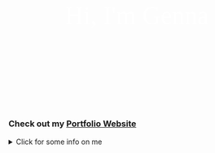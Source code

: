 <div class="intro">Hi, I'm Genna</div>

<h3>Check out my <a href="https://gennakearney.com/">Portfolio Website</a></h3>

<style>
  .intro{
    font-family: 'Long Cang', cursive;
    font-size: 50px;
    background-image: url("https://www.renjeau.com/site/wp-content/uploads/2019/07/Horiztonal-180-34x46-Web.jpg");
    color: white;
    text-align: center;
    padding-top: 30%;
    padding-bottom: 30%;
    border-radius: 20px;
}
</style>

<details>
  <summary>
    Click for some info on me
  </summary>
</detials>
Through my journey as a professional modern dancer and yoga/fitness instructor I found an interest in learning to code. Finally, I decided it was time I stop thinking about it and start learning. While performing professionally for Artichoke Dance Company, a company member I danced with was a full time Software Engineer while dancing professionally part time. Once I started to teach myself to code I would often ask him questions on what I had just learned. I thought it was so great to be asking coding advice from a fellow dancer, I never would have thought! Also, through my career in yoga and fitness with Corepower Yoga and Jane DO I have had the pleasure of connecting with so many awesome professionals in the tech industry I knew coding was the perfect next step for me. Shortly after I began my coding journey, my husband and I moved to San Francisco from NYC due to a new job opportunity. While in San Francisco, I found Rithm School coding bootcamp and after doing my research I knew I had to interview. I am now a graduate of Rithm school and ready to start my new journey in the tech industry! My journey to becoming a Software Engineer has definitely been a non-traditional one, but I wouldn't change it. It has made me the engineer and person I am today. I am passionate about coding as well as physical and mental health, if you share any of my passions, or just want to chat, please reach out to me through my contact page, I'd love to hear from you!